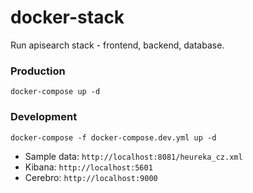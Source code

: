 # docker-stack

Run apisearch stack - frontend, backend, database.

### Production

```
docker-compose up -d
```

### Development

```
docker-compose -f docker-compose.dev.yml up -d
```

- Sample data: `http://localhost:8081/heureka_cz.xml`
- Kibana: `http://localhost:5601`
- Cerebro: `http://localhost:9000`

